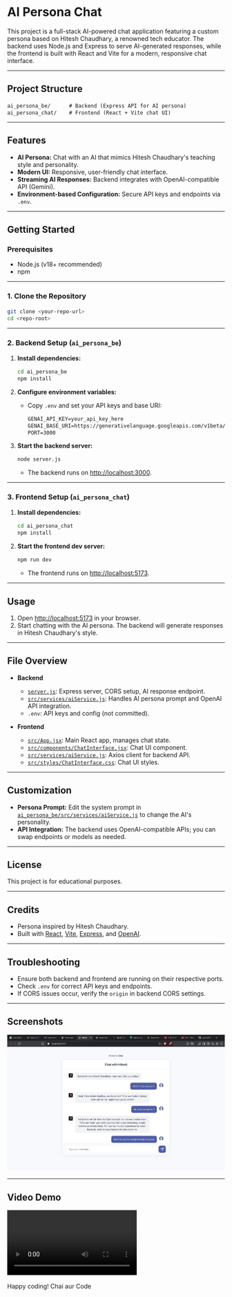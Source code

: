 # AI Persona Chat

This project is a full-stack AI-powered chat application featuring a custom persona based on Hitesh Chaudhary, a renowned tech educator. The backend uses Node.js and Express to serve AI-generated responses, while the frontend is built with React and Vite for a modern, responsive chat interface.

---

## Project Structure

```
ai_persona_be/      # Backend (Express API for AI persona)
ai_persona_chat/    # Frontend (React + Vite chat UI)
```

---

## Features

- **AI Persona:** Chat with an AI that mimics Hitesh Chaudhary's teaching style and personality.
- **Modern UI:** Responsive, user-friendly chat interface.
- **Streaming AI Responses:** Backend integrates with OpenAI-compatible API (Gemini).
- **Environment-based Configuration:** Secure API keys and endpoints via `.env`.

---

## Getting Started

### Prerequisites

- Node.js (v18+ recommended)
- npm

---

### 1. Clone the Repository

```sh
git clone <your-repo-url>
cd <repo-root>
```

---

### 2. Backend Setup (`ai_persona_be`)

1. **Install dependencies:**
    ```sh
    cd ai_persona_be
    npm install
    ```

2. **Configure environment variables:**
    - Copy `.env` and set your API keys and base URI:
      ```
      GENAI_API_KEY=your_api_key_here
      GENAI_BASE_URI=https://generativelanguage.googleapis.com/v1beta/openai
      PORT=3000
      ```

3. **Start the backend server:**
    ```sh
    node server.js
    ```
    - The backend runs on [http://localhost:3000](http://localhost:3000).

---

### 3. Frontend Setup (`ai_persona_chat`)

1. **Install dependencies:**
    ```sh
    cd ai_persona_chat
    npm install
    ```

2. **Start the frontend dev server:**
    ```sh
    npm run dev
    ```
    - The frontend runs on [http://localhost:5173](http://localhost:5173).

---

## Usage

1. Open [http://localhost:5173](http://localhost:5173) in your browser.
2. Start chatting with the AI persona. The backend will generate responses in Hitesh Chaudhary's style.

---

## File Overview

- **Backend**
  - [`server.js`](../ai_persona_be/server.js): Express server, CORS setup, AI response endpoint.
  - [`src/services/aiService.js`](../ai_persona_be/src/services/aiService.js): Handles AI persona prompt and OpenAI API integration.
  - `.env`: API keys and config (not committed).

- **Frontend**
  - [`src/App.jsx`](src/App.jsx): Main React app, manages chat state.
  - [`src/components/ChatInterface.jsx`](src/components/ChatInterface.jsx): Chat UI component.
  - [`src/services/aiService.js`](src/services/aiService.js): Axios client for backend API.
  - [`src/styles/ChatInterface.css`](src/styles/ChatInterface.css): Chat UI styles.

---

## Customization

- **Persona Prompt:** Edit the system prompt in [`ai_persona_be/src/services/aiService.js`](../ai_persona_be/src/services/aiService.js) to change the AI's personality.
- **API Integration:** The backend uses OpenAI-compatible APIs; you can swap endpoints or models as needed.

---

## License

This project is for educational purposes.

---

## Credits

- Persona inspired by Hitesh Chaudhary.
- Built with [React](https://react.dev/), [Vite](https://vitejs.dev/), [Express](https://expressjs.com/), and [OpenAI](https://openai.com/).

---

## Troubleshooting

- Ensure both backend and frontend are running on their respective ports.
- Check `.env` for correct API keys and endpoints.
- If CORS issues occur, verify the `origin` in backend CORS settings.

---

## Screenshots

![Chat UI Screenshot](assets/persona_ss.png)

---

## Video Demo

![Chat Demo](assets/persona_vid.mov)

Happy coding! Chai aur Code
